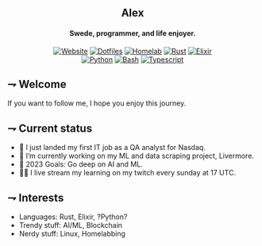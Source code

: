 <div align="center">

## Alex
#### Swede, programmer, and life enjoyer.

[![Website](https://img.shields.io/badge/Website-grey.svg?style=for-the-badge&logoColor=white&logo=googleearth)][Website]
[![Dotfiles](https://img.shields.io/badge/dotfiles-181717.svg?style=for-the-badge&logoColor=white&logo=git)][Dotfiles]
[![Homelab](https://img.shields.io/badge/homelab-41BDF5.svg?style=for-the-badge&logoColor=white&logo=homeassistant)][Homelab]
[![Rust](https://img.shields.io/badge/Rust-orange.svg?style=for-the-badge&logoColor=white&logo=rust)][Rust]
[![Elixir](https://img.shields.io/badge/Elixir-purple.svg?style=for-the-badge&logoColor=white&logo=elixir)][Elixir]
 <br />
[![Python](https://img.shields.io/badge/Python-3776AB.svg?style=for-the-badge&logoColor=white&logo=python)][Python]
[![Bash](https://img.shields.io/badge/Bash-4EAA25.svg?style=for-the-badge&logoColor=white&logo=gnubash)][Bash]
[![Typescript](https://img.shields.io/badge/Typescript-3178C6.svg?style=for-the-badge&logoColor=white&logo=typescript)][Typescript]

[Website]: https://www.calexanderberg.com/
[Dotfiles]: https://github.com/21st-centuryman/dotfiles
[Homelab]: https://github.com/21st-centuryman/Homelab
[Rust]: https://github.com/21st-centuryman/Livermore-fetch
[Elixir]: https://github.com/21st-centuryman/ID1019
[Python]: https://github.com/21st-centuryman/Livermore-analyze
[Bash]: https://github.com/21st-centuryman/macoser
[Typescript]: https://github.com/21st-centuryman/II1302

</div>

## ⇁  Welcome
If you want to follow me, I hope you enjoy this journey.

## ⇁  Current status
- 🔭 I just landed my first IT job as a QA analyst for Nasdaq.
- 🌱 I’m currently working on my ML and data scraping project, Livermore.
- 🥅 2023 Goals: Go deep on AI and ML.
- 👨‍💻 I live stream my learning on my twitch every sunday at 17 UTC.

## ⇁  Interests
- Languages: Rust, Elixir, ?Python?
- Trendy stuff: AI/ML, Blockchain
- Nerdy stuff: Linux, Homelabbing
